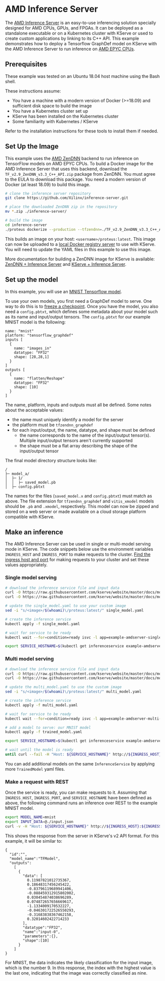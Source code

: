 # AMD Inference Server

The [AMD Inference Server](https://xilinx.github.io/inference-server/main/index.html) is an easy-to-use inferencing solution specially designed for AMD CPUs, GPUs, and FPGAs.
It can be deployed as a standalone executable or on a Kubernetes cluster with KServe or used to create custom applications by linking to its C++ API.
This example demonstrates how to deploy a Tensorflow GraphDef model on KServe with the AMD Inference Server to run inference on [AMD EPYC CPUs](https://www.amd.com/en/processors/epyc-server-cpu-family).

## Prerequisites

These example was tested on an Ubuntu 18.04 host machine using the Bash shell.

These instructions assume:
- You have a machine with a modern version of Docker (>=18.09) and sufficient disk space to build the image
- You have a Kubernetes cluster set up
- KServe has been installed on the Kubernetes cluster
- Some familiarity with Kubernetes / KServe

Refer to the installation instructions for these tools to install them if needed.

## Set Up the Image

This example uses the [AMD ZenDNN](https://developer.amd.com/zendnn/) backend to run inference on TensorFlow models on AMD EPYC CPUs.
To build a Docker image for the AMD Inference Server that uses this backend, download the `TF_v2.9_ZenDNN_v3.3_C++_API.zip` package from ZenDNN.
You must agree to the EULA to download this package.
You need a modern version of Docker (at least 18.09) to build this image.

```bash
# clone the inference server repository
git clone https://github.com/Xilinx/inference-server.git

# place the downloaded ZenDNN zip in the repository
mv *.zip ./inference-server/

# build the image
cd inference-server
./proteus dockerize --production --tfzendnn=./TF_v2.9_ZenDNN_v3.3_C++_API.zip
```

This builds an image on your host: `<username>/proteus:latest`.
This image can now be uploaded to a [local Docker registry server](https://docs.docker.com/registry/deploying/) to use with KServe.
You will need to update the YAML files in this example to use this image.

More documentation for building a ZenDNN image for KServe is available: [ZenDNN + Inference Server](https://xilinx.github.io/inference-server/main/zendnn.html) and [KServe + Inference Server](https://xilinx.github.io/inference-server/main/kserve.html).

## Set up the model

In this example, you will use an [MNIST Tensorflow model](https://github.com/Xilinx/inference-server/blob/main/tests/assets/mnist.zip).

To use your own models, you first need a GraphDef model to serve.
One way to do this is to [freeze a checkpoint](https://github.com/tensorflow/tensorflow/blob/master/tensorflow/python/tools/freeze_graph.py).
Once you have the model, you also need a `config.pbtxt`, which defines some metadata about your model such as its name and input/output tensors.
The `config.pbtxt` for our example MNIST model is the following:

```
name: "mnist"
platform: "tensorflow_graphdef"
inputs [
  {
    name: "images_in"
    datatype: "FP32"
    shape: [28,28,1]
  }
]
outputs [
  {
    name: "flatten/Reshape"
    datatype: "FP32"
    shape: [10]
  }
]
```

The name, platform, inputs and outputs must all be defined.
Some notes about the acceptable values:
- the name must uniquely identify a model for the server
- the platform must be `tfzendnn_graphdef`
- for each input/output, the name, datatype, and shape must be defined
  - the name corresponds to the name of the input/output tensor(s). Multiple input/output tensors aren't currently supported
  - the shape must be a flat array describing the shape of the input/output tensor

The final model directory structure looks like:

```
/
├─ model_a/
│  ├─ 1/
│  │  ├─ saved_model.pb
│  ├─ config.pbtxt
```

The names for the files (`saved_model.x` and `config.pbtxt`) must match as above.
The file extension for `tfzendnn_graphdef` and `vitis_xmodel` models should be `.pb` and `.xmodel`, respectively.
This model can now be zipped and stored on a web server or made available on a cloud storage platform compatible with KServe.

## Make an inference

The AMD Inference Server can be used in single or multi-model serving mode in KServe.
The code snippets below use the environment variables `INGRESS_HOST` and `INGRESS_PORT` to make requests to the cluster.
[Find the ingress host and port](https://kserve.github.io/website/master/get_started/first_isvc/#4-determine-the-ingress-ip-and-ports) for making requests to your cluster and set these values appropriately.

### Single model serving

```bash
# download the inference service file and input data
curl -O https://raw.githubusercontent.com/kserve/website/master/docs/modelserving/v1beta1/amd/single_model.yaml
curl -O https://raw.githubusercontent.com/kserve/website/master/docs/modelserving/v1beta1/amd/input.json

# update the single_model.yaml to use your custom image
sed -i "s/<image>/$(whoami)\/proteus:latest/" single_model.yaml

# create the inference service
kubectl apply -f single_model.yaml

# wait for service to be ready
kubectl wait --for=condition=ready isvc -l app=example-amdserver-single-isvc

export SERVICE_HOSTNAME=$(kubectl get inferenceservice example-amdserver-single-isvc -o jsonpath='{.status.url}' | cut -d "/" -f 3)
```

### Multi model serving

```bash
# download the inference service file and input data
curl -O https://raw.githubusercontent.com/kserve/website/master/docs/modelserving/v1beta1/amd/multi_model.yaml
curl -O https://raw.githubusercontent.com/kserve/website/master/docs/modelserving/v1beta1/amd/input.json

# update the multi_model.yaml to use the custom image
sed -i "s/<image>/$(whoami)\/proteus:latest/" multi_model.yaml

# create the inference service
kubectl apply -f multi_model.yaml

# wait for service to be ready
kubectl wait --for=condition=ready isvc -l app=example-amdserver-multi-isvc

# add a model to serve: our MNIST model
kubectl apply -f trained_model.yaml

export SERVICE_HOSTNAME=$(kubectl get inferenceservice example-amdserver-multi-isvc -o jsonpath='{.status.url}' | cut -d "/" -f 3)

# wait until the model is ready
until curl --fail -H "Host: ${SERVICE_HOSTNAME}" http://${INGRESS_HOST}:${INGRESS_PORT}/v2/models/mnist/ready &> /dev/null; do echo "Waiting for model..."; sleep 2; done
```

You can add additional models on the same `InferenceService` by applying more `TrainedModel` yaml files.

### Make a request with REST

Once the service is ready, you can make requests to it.
Assuming that `INGRESS_HOST`, `INGRESS_PORT`, and `SERVICE_HOSTNAME` have been defined as above, the following command runs an inference over REST to the example MNIST model.

```bash
export MODEL_NAME=mnist
export INPUT_DATA=@./input.json
curl -v -H "Host: ${SERVICE_HOSTNAME}" http://${INGRESS_HOST}:${INGRESS_PORT}/v2/models/${MODEL_NAME}/infer -d ${INPUT_DATA}
```

This shows the response from the server in KServe's v2 API format.
For this example, it will be similar to:

```{ .bash .no-copy }
{
  "id":"",
  "model_name":"TFModel",
  "outputs":
    [
      {
        "data": [
          0.11987821012735367,
          0.18648317456245422,
          -0.83796119689941406,
          -0.088459312915802002,
          0.030454874038696289,
          0.074872657656669617,
          -1.1334009170532227,
          -0.046301722526550293,
          -0.31683838367462158,
          0.32014602422714233
        ],
        "datatype":"FP32",
        "name":"input-0",
        "parameters":{},
        "shape":[10]
      }
    ]
}
```

For MNIST, the data indicates the likely classification for the input image, which is the number 9.
In this response, the index with the highest value is the last one, indicating that the image was correctly classified as nine.
